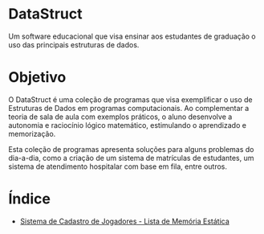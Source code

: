 # DataStruct
Um software educacional que visa ensinar aos estudantes de graduação o uso das principais estruturas de dados.

# Objetivo
O DataStruct é uma coleção de programas que visa exemplificar o uso de Estruturas de Dados em programas computacionais.
Ao complementar a teoria de sala de aula com exemplos práticos, o aluno desenvolve a autonomia e raciocínio lógico matemático, estimulando o aprendizado e memorização.

Esta coleção de programas apresenta soluções para alguns problemas do dia-a-dia, como a criação de um sistema de matrículas de estudantes, um sistema de atendimento hospitalar com base em fila, entre outros.

# Índice
- [Sistema de Cadastro de Jogadores - Lista de Memória Estática](./DataStruct/src/SistemaFutebol.java)
